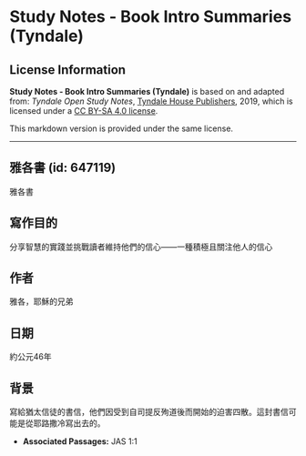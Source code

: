 # Study Notes - Book Intro Summaries (Tyndale)

## License Information

**Study Notes - Book Intro Summaries (Tyndale)** is based on and adapted from: _Tyndale Open Study Notes_, [Tyndale House Publishers](https://tyndaleopenresources.com/), 2019, which is licensed under a [CC BY-SA 4.0 license](https://creativecommons.org/licenses/by-sa/4.0/legalcode.en).

This markdown version is provided under the same license.



--------------------------------

## 雅各書 (id: 647119)

雅各書

寫作目的
----

分享智慧的實踐並挑戰讀者維持他們的信心——一種積極且關注他人的信心

作者
--

雅各，耶穌的兄弟

日期
--

約公元46年

背景
--

寫給猶太信徒的書信，他們因受到自司提反殉道後而開始的迫害四散。這封書信可能是從耶路撒冷寫出去的。

* **Associated Passages:** JAS 1:1

